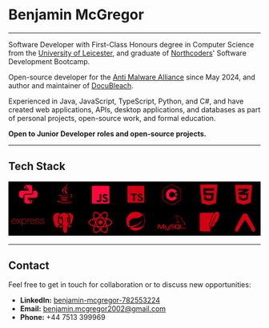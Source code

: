 # Benjamin McGregor

---

Software Developer with First-Class Honours degree in Computer Science from the [University of Leicester](https://le.ac.uk), and graduate of [Northcoders](https://northcoders.com)' Software Development Bootcamp. 

Open-source developer for the [Anti Malware Alliance](https://anti-malware-alliance.org/) since May 2024, and author and maintainer of [DocuBleach](https://pypi.org/project/docubleach/).

Experienced in Java, JavaScript, TypeScript, Python, and C#, and have created web applications, APIs, desktop applications, and databases as part of personal projects, open-source work, and formal education.

**Open to Junior Developer roles and open-source projects.**

---

## Tech Stack
![My Tech Stack](https://raw.githubusercontent.com/Patterbear/my-website/refs/heads/main/assets/about-me-icons.png)

---

## Contact
Feel free to get in touch for collaboration or to discuss new opportunities:
- **LinkedIn:** [benjamin-mcgregor-782553224](https://linkedin.com/in/benjamin-mcgregor-782553224/)
- **Email:** [benjamin.mcgregor2002@gmail.com](mailto:benjamin.mcgregor2002@gmail.com)
- **Phone:** +44 7513 399969
